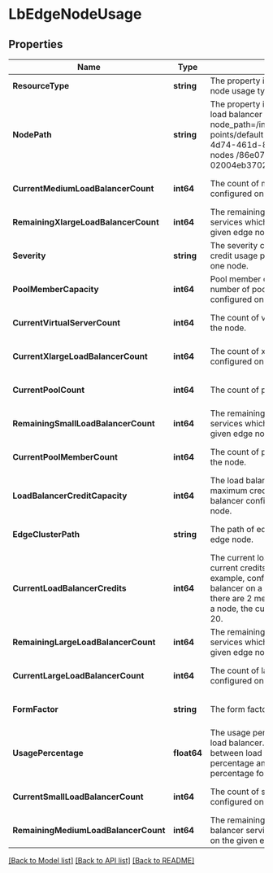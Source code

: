 # LbEdgeNodeUsage

## Properties
Name | Type | Description | Notes
------------ | ------------- | ------------- | -------------
**ResourceType** | **string** | The property identifies the load balancer node usage type.  | [default to null]
**NodePath** | **string** | The property identifies the node path for load balancer node usage. For example, node_path&#x3D;/infra/sites/default/enforcement-points/default /edge-clusters/85175e0b-4d74-461d-83e1-f3b785adef9c/edge-nodes /86e077c0-449f-11e9-87c8-02004eb37029.  | [default to null]
**CurrentMediumLoadBalancerCount** | **int64** | The count of medium load balancer services configured on the node.  | [optional] [default to null]
**RemainingXlargeLoadBalancerCount** | **int64** | The remaining count of xlarge load balancer services which can be configured on the given edge node.  | [optional] [default to null]
**Severity** | **string** | The severity calculation is based on current credit usage percentage of load balancer for one node.  | [optional] [default to null]
**PoolMemberCapacity** | **int64** | Pool member capacity means maximum number of pool members which can be configured on the given edge node.  | [optional] [default to null]
**CurrentVirtualServerCount** | **int64** | The count of virtual servers configured on the node.  | [optional] [default to null]
**CurrentXlargeLoadBalancerCount** | **int64** | The count of xlarge load balancer services configured on the node.  | [optional] [default to null]
**CurrentPoolCount** | **int64** | The count of pools configured on the node.  | [optional] [default to null]
**RemainingSmallLoadBalancerCount** | **int64** | The remaining count of small load balancer services which can be configured on the given edge node.  | [optional] [default to null]
**CurrentPoolMemberCount** | **int64** | The count of pool members configured on the node.  | [optional] [default to null]
**LoadBalancerCreditCapacity** | **int64** | The load balancer credit capacity means the maximum credits which can be used for load balancer configuration for the given edge node.  | [optional] [default to null]
**EdgeClusterPath** | **string** | The path of edge cluster which contains the edge node.  | [optional] [default to null]
**CurrentLoadBalancerCredits** | **int64** | The current load balancer credits means the current credits used on the node. For example, configuring a medium load balancer on a node consumes 10 credits. If there are 2 medium instances configured on a node, the current credit number is 2 * 10 &#x3D; 20.  | [optional] [default to null]
**RemainingLargeLoadBalancerCount** | **int64** | The remaining count of large load balancer services which can be configured on the given edge node.  | [optional] [default to null]
**CurrentLargeLoadBalancerCount** | **int64** | The count of large load balancer services configured on the node.  | [optional] [default to null]
**FormFactor** | **string** | The form factor of the given edge node.  | [optional] [default to null]
**UsagePercentage** | **float64** | The usage percentage of the edge node for load balancer. The value is the larger value between load balancer credit usage percentage and pool member usage percentage for the edge node.  | [optional] [default to null]
**CurrentSmallLoadBalancerCount** | **int64** | The count of small load balancer services configured on the node.  | [optional] [default to null]
**RemainingMediumLoadBalancerCount** | **int64** | The remaining count of medium load balancer services which can be configured on the given edge node.  | [optional] [default to null]

[[Back to Model list]](../README.md#documentation-for-models) [[Back to API list]](../README.md#documentation-for-api-endpoints) [[Back to README]](../README.md)

